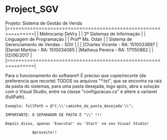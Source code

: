 # Project_SGV
Projeto: Sistema de Gestão de Venda
	|===============================================================|
	|			                Metrocamp DeVry                           |
	|		             3º Sistemas de Informação                      |
	|             	  Linguagem de Programação                      |
	|			                Profº Ms. Odair                           |
	|       	     Sistema de Gerenciamento de Vendas - SGV      		|
	|								                                                |
	|Charles Vicente - RA: 1510033897				                        |
	|Daniel Martins  - RA: 1510034065				                        |
	|Matheus Pereira - RA: 171150862 				                        |
	|						                                02/06/2017          |
	|===============================================================|

Para o funcionamento do software!!
É preciso que copie/recorte (de preferencia que recorte) TODOS os arquivos "*.txt",
que se encontra na raiz da pasta do sistemas, 
para uma pasta desejada, logo após, abra a solução com o Visual Studio,
entre na classe "configuracao.cs" e altere a variavel (fullPath).
	
	Exemplo: fullPath = @"C:\\'caminho_da_pasta_desejada'\\";

	IMPORTANTE: O SEPARADOR DE PASTA É "\\" !!!

	Depois disso, apenas 'Executar' ou 'Start' no seu Visual Studio!
	
				Aproveite!!
